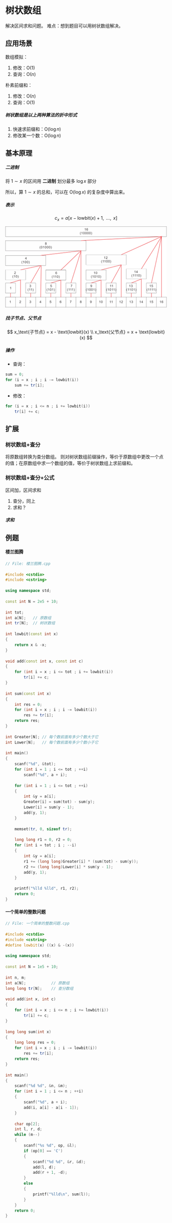 # 树状数组

解决区间求和问题。
难点：想到题目可以用树状数组解决。

## 应用场景

数组模拟：
1. 修改：$\text{O}(1)$
2. 查询：$\text{O}(n)$

朴素前缀和：
1. 修改：$\text{O}(n)$
2. 查询：$\text{O}(1)$

##### 树状数组是以上两种算法的折中形式

1. 快速求前缀和：$\text{O}(\log n)$
2. 修改某一个数：$\text{O}(\log n)$

## 基本原理

##### 二进制

将 $1 \sim x$ 的区间用 **二进制** 划分最多 $\log x$ 部分

所以，算 $1 \sim x$ 的总和，可以在 $\text{O}(\log x)$ 的复杂度中算出来。

##### 表示

$$
c_x = a[x - \text{lowbit}(x) + 1 , \text{ } \dots , \text{ } x]
$$

![img](./assets/109870_fb3c69a530-%E6%A0%91%E7%8A%B6%E6%95%B0%E7%BB%84.png)

##### 找子节点、父节点

$$
x_\text{子节点} = x - \text{lowbit}(x) \\
x_\text{父节点} = x + \text{lowbit}(x)
$$

##### 操作

* 查询：
```cpp
sum = 0;
for (i = x ; i ; i -= lowbit(i))
	sum += tr[i];
```

* 修改：
```cpp
for (i = x ; i <= n ; i += lowbit(i))
	tr[i] += c;
```

## 扩展

### 树状数组+查分

将原数组转换为查分数组。
则对树状数组前缀操作，等价于原数组中更改一个点的值；在原数组中求一个数组的值，等价于树状数组上求前缀和。

### 树状数组+查分+公式

区间加，区间求和

1. 查分，同上
2. 求和？

##### 求和

## 例题

#### 楼兰图腾

```cpp
// File: 楼兰图腾.cpp

#include <cstdio>
#include <cstring>

using namespace std;

const int N = 2e5 + 10;

int tot;
int a[N];	// 原数组
int tr[N];	// 树状数组

int lowbit(const int x)
{
	return x & -x;
}

void add(const int x, const int c)
{
	for (int i = x ; i <= tot ; i += lowbit(i))
		tr[i] += c;
}

int sum(const int x)
{
	int res = 0;
	for (int i = x ; i ; i -= lowbit(i))
		res += tr[i];
	return res;
}

int Greater[N];	// 每个数前面有多少个数大于它
int Lower[N];	// 每个数前面有多少个数小于它

int main()
{
	scanf("%d", &tot);
	for (int i = 1 ; i <= tot ; ++i)
		scanf("%d", a + i);

	for (int i = 1 ; i <= tot ; ++i)
	{
		int &y = a[i];
		Greater[i] = sum(tot) - sum(y);
		Lower[i] = sum(y - 1);
		add(y, 1);
	}

	memset(tr, 0, sizeof tr);

	long long r1 = 0, r2 = 0;
	for (int i = tot ; i ; --i)
	{
		int &y = a[i];
		r1 += (long long)Greater[i] * (sum(tot) - sum(y));
		r2 += (long long)Lower[i] * sum(y - 1);
		add(y, 1);
	}

	printf("%lld %lld", r1, r2);
	return 0;
}
```

#### 一个简单的整数问题

```cpp
// File: 一个简单的整数问题.cpp

#include <cstdio>
#include <cstring>
#define lowbit(x) ((x) & -(x))

using namespace std;

const int N = 1e5 + 10;

int n, m;
int a[N];			// 原数组
long long tr[N];	// 查分数组

void add(int x, int c)
{
	for (int i = x ; i <= n ; i += lowbit(i))
		tr[i] += c;
}

long long sum(int x)
{
	long long res = 0;
	for (int i = x ; i ; i -= lowbit(i))
		res += tr[i];
	return res;
}

int main()
{
	scanf("%d %d", &n, &m);
	for (int i = 1 ; i <= n ; ++i)
	{
		scanf("%d", a + i);
		add(i, a[i] - a[i - 1]);
	}

	char op[2];
	int l, r, d;
	while (m--)
	{
		scanf("%s %d", op, &l);
		if (op[0] == 'C')
		{
			scanf("%d %d", &r, &d);
			add(l, d);
			add(r + 1, -d);
		}
		else
		{
			printf("%lld\n", sum(l));
		}
	}
	return 0;
}
```